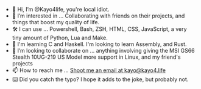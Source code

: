 - 👋 Hi, I’m @Kayo4life, you're local idiot.
- 👀 I’m interested in ... Collaborating with friends on their projects, and things that boost my quality of life.
- 🛠️ I can use ... Powershell, Bash, ZSH, HTML, CSS, JavaScript, a very tiny amount of Python, Lua and Make.
- 🌱 I'm learning C and Haskell. I'm looking to learn Assembly, and Rust.
- 💞️ I’m looking to collaborate on ... anything involving giving the MSI GS66 Stealth 10UG-219 US Model more support in Linux, and my friend's projects
- 📫 How to reach me ... [Shoot me an email at kayo@kayo4.life](mailto:kayo@kayo4.life) 
- ⌨️ Did you catch the typo? I hope it adds to the joke, but probably not.
